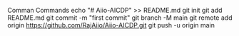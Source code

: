 
Comman Commands
echo "# Aiio-AICDP" >> README.md
git init
git add README.md
git commit -m "first commit"
git branch -M main
git remote add origin https://github.com/RajAiio/Aiio-AICDP.git
git push -u origin main
